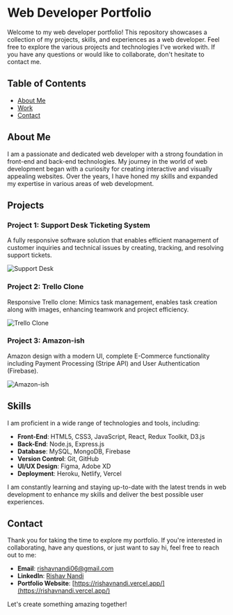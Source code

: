 # Web Developer Portfolio

Welcome to my web developer portfolio! This repository showcases a collection of my projects, skills, and experiences as a web developer. Feel free to explore the various projects and technologies I've worked with. If you have any questions or would like to collaborate, don't hesitate to contact me.

## Table of Contents

- [About Me](#about)
- [Work](#work)
- [Contact](#contact)

## About Me

I am a passionate and dedicated web developer with a strong foundation in front-end and back-end technologies. My journey in the world of web development began with a curiosity for creating interactive and visually appealing websites. Over the years, I have honed my skills and expanded my expertise in various areas of web development.

## Projects

### Project 1: Support Desk Ticketing System
A fully responsive software solution that enables efficient management of customer inquiries and technical issues by creating, tracking, and resolving support tickets.

![Support Desk]('https://github.com/nandirishav/project-assets/blob/main/portfolio/trello_clone.jpg?raw=true')

### Project 2: Trello Clone
Responsive Trello clone: Mimics task management, enables task creation along with images, enhancing teamwork and project efficiency.

![Trello Clone]('https://github.com/nandirishav/project-assets/blob/main/portfolio/trello_clone.jpg?raw=true')

### Project 3: Amazon-ish
Amazon design with a modern UI, complete E-Commerce functionality including Payment Processing (Stripe API) and User Authentication (Firebase).

![Amazon-ish]('https://github.com/nandirishav/project-assets/blob/main/portfolio/amazonIsh.jpg?raw=true")

## Skills

I am proficient in a wide range of technologies and tools, including:

- **Front-End**: HTML5, CSS3, JavaScript, React, Redux Toolkit, D3.js
- **Back-End**: Node.js, Express.js
- **Database**: MySQL, MongoDB, Firebase
- **Version Control**: Git, GitHub
- **UI/UX Design**: Figma, Adobe XD
- **Deployment**: Heroku, Netlify, Vercel

I am constantly learning and staying up-to-date with the latest trends in web development to enhance my skills and deliver the best possible user experiences.

## Contact

Thank you for taking the time to explore my portfolio. If you're interested in collaborating, have any questions, or just want to say hi, feel free to reach out to me:

- **Email**: [rishavnandi06@gmail.com](mailto:rishavnandi06@gmail.com)
- **LinkedIn**: [Rishav Nandi](https://www.linkedin.com/in/nandirishav/)
- **Portfolio Website**: [https://rishavnandi.vercel.app/](https://rishavnandi.vercel.app/)

Let's create something amazing together!
